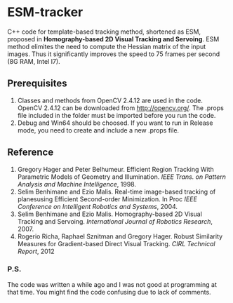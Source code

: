 # ESM-tracker
C++ code for template-based tracking method, shortened as ESM, proposed in **Homography-based 2D Visual Tracking and Servoing**. ESM method elimites the need to compute the Hessian matrix of the input images. Thus it significantly improves the speed to 75 frames per second (8G RAM, Intel I7).

## Prerequisites
1. Classes and methods from OpenCV 2.4.12 are used in the code. OpenCV 2.4.12 can be downloaded from http://opencv.org/. The .props file included in the folder must be imported before you run the code.
2. Debug and Win64 should be choosed. If you want to run in Release mode, you need to create and include a new .props file. 

## Reference
1. Gregory Hager and Peter Belhumeur. Efficient Region Tracking With Parametric Models of Geometry and Illumination. _IEEE Trans. on Pattern Analysis and Machine Intelligence_, 1998.
2. Selim Benhimane and Ezio Malis. Real-time image-based tracking of planesusing Efficient Second-order Minimization. In Proc _IEEE Conference on Intelligent Robotics and Systems_, 2004.
3. Selim Benhimane and Ezio Malis. Homography-based 2D Visual Tracking and Servoing. _International Journal of Robotics Research_, 2007.
4. Rogerio Richa, Raphael Sznitman and Gregory Hager. Robust Similarity Measures for Gradient-based Direct Visual Tracking. _CIRL Technical Report_, 2012

### P.S.
The code was written a while ago and I was not good at programming at that time. You might find the code confusing due to lack of comments.
